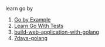 learn go by 

1. [Go by Example](https://gobyexample.com/)
2. [Learn Go With Tests](https://github.com/quii/learn-go-with-tests) 
3. [build-web-application-with-golang](https://github.com/astaxie/build-web-application-with-golang/tree/master)
4. [7days-golang](https://github.com/geektutu/7days-golang)